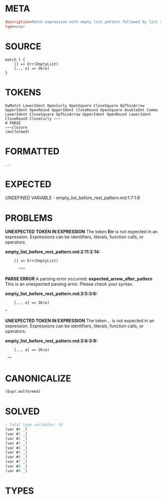 # META
~~~ini
description=Match expression with empty list pattern followed by list rest pattern (segfault regression test)
type=expr
~~~
# SOURCE
~~~roc
match l {
    [] => Err(EmptyList)
    [.., e] => Ok(e)
}
~~~
# TOKENS
~~~text
KwMatch LowerIdent OpenCurly OpenSquare CloseSquare OpThinArrow UpperIdent OpenRound UpperIdent CloseRound OpenSquare DoubleDot Comma LowerIdent CloseSquare OpThinArrow UpperIdent OpenRound LowerIdent CloseRound CloseCurly ~~~
# PARSE
~~~clojure
(malformed)
~~~
# FORMATTED
~~~roc
..
~~~
# EXPECTED
UNDEFINED VARIABLE - empty_list_before_rest_pattern.md:1:7:1:8
# PROBLEMS
**UNEXPECTED TOKEN IN EXPRESSION**
The token **Err** is not expected in an expression.
Expressions can be identifiers, literals, function calls, or operators.

**empty_list_before_rest_pattern.md:2:11:2:14:**
```roc
    [] => Err(EmptyList)
```
          ^^^


**PARSE ERROR**
A parsing error occurred: **expected_arrow_after_pattern**
This is an unexpected parsing error. Please check your syntax.

**empty_list_before_rest_pattern.md:3:5:3:6:**
```roc
    [.., e] => Ok(e)
```
    ^


**UNEXPECTED TOKEN IN EXPRESSION**
The token **..** is not expected in an expression.
Expressions can be identifiers, literals, function calls, or operators.

**empty_list_before_rest_pattern.md:3:6:3:8:**
```roc
    [.., e] => Ok(e)
```
     ^^


# CANONICALIZE
~~~clojure
(Expr.malformed)
~~~
# SOLVED
~~~clojure
; Total type variables: 10
(var #0 _)
(var #1 _)
(var #2 _)
(var #3 _)
(var #4 _)
(var #5 _)
(var #6 _)
(var #7 _)
(var #8 _)
(var #9 _)
~~~
# TYPES
~~~roc
~~~
